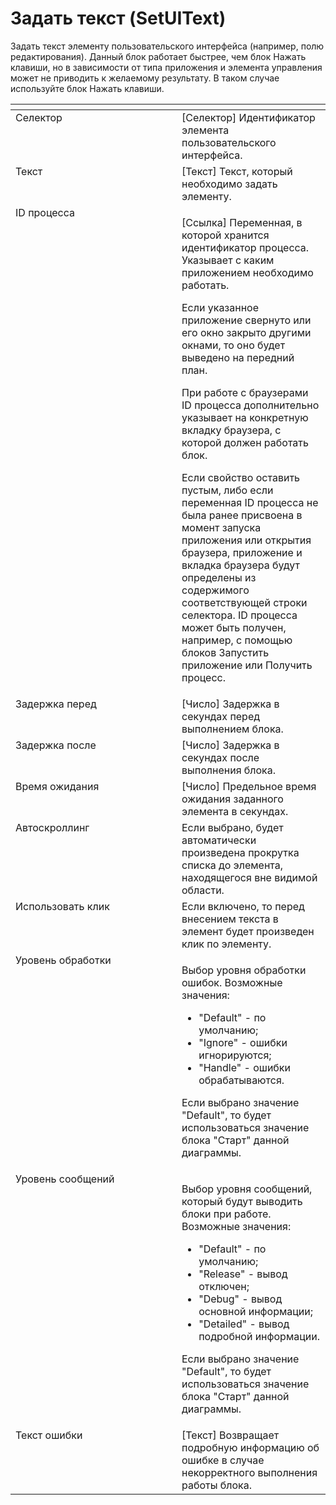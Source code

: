 # Задать текст (SetUIText)

Задать текст элементу пользовательского интерфейса (например, полю редактирования). Данный блок работает быстрее, чем блок Нажать клавиши, но в зависимости от типа приложения и элемента управления может не приводить к желаемому результату. В таком случае используйте блок Нажать клавиши.

<table data-header-hidden><thead><tr><th width="250" valign="top"></th><th valign="top"></th></tr></thead><tbody><tr><td valign="top">Селектор</td><td valign="top">[Селектор] Идентификатор элемента пользовательского интерфейса.</td></tr><tr><td valign="top">Текст</td><td valign="top">[Текст] Текст, который необходимо задать элементу.</td></tr><tr><td valign="top">ID процесса</td><td valign="top"><p>[Ссылка] Переменная, в которой хранится идентификатор процесса. Указывает с каким приложением необходимо работать. </p><p></p><p>Если указанное приложение свернуто или его окно закрыто другими окнами, то оно будет выведено на передний план. </p><p></p><p>При работе с браузерами ID процесса дополнительно указывает на конкретную вкладку браузера, с которой должен работать блок. </p><p></p><p>Если свойство оставить пустым, либо если переменная ID процесса не была ранее присвоена в момент запуска приложения или открытия браузера, приложение и вкладка браузера будут определены из содержимого соответствующей строки селектора. ID процесса может быть получен, например, с помощью блоков Запустить приложение или Получить процесс.</p></td></tr><tr><td valign="top">Задержка перед</td><td valign="top">[Число] Задержка в секундах перед выполнением блока.</td></tr><tr><td valign="top">Задержка после</td><td valign="top">[Число] Задержка в секундах после выполнения блока.</td></tr><tr><td valign="top">Время ожидания</td><td valign="top">[Число] Предельное время ожидания заданного элемента в секундах.</td></tr><tr><td valign="top">Автоскроллинг</td><td valign="top">Если выбрано, будет автоматически произведена прокрутка списка до элемента, находящегося вне видимой области.</td></tr><tr><td valign="top">Использовать клик</td><td valign="top">Если включено, то перед внесением текста в элемент будет произведен клик по элементу.</td></tr><tr><td valign="top">Уровень обработки</td><td valign="top"><p>Выбор уровня обработки ошибок. Возможные значения: </p><ul><li>"Default" - по умолчанию; </li><li>"Ignore" - ошибки игнорируются; </li><li>"Handle" - ошибки обрабатываются. </li></ul><p>Если выбрано значение "Default", то будет использоваться значение блока "Старт" данной диаграммы.</p></td></tr><tr><td valign="top">Уровень сообщений</td><td valign="top"><p>Выбор уровня сообщений, который будут выводить блоки при работе. Возможные значения: </p><ul><li>"Default" - по умолчанию; </li><li>"Release" - вывод отключен; </li><li>"Debug" - вывод основной информации; </li><li>"Detailed" - вывод подробной информации. </li></ul><p>Если выбрано значение "Default", то будет использоваться значение блока "Старт" данной диаграммы.</p></td></tr><tr><td valign="top">Текст ошибки</td><td valign="top">[Текст] Возвращает подробную информацию об ошибке в случае некорректного выполнения работы блока.</td></tr></tbody></table>
